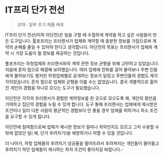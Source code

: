 # IT프리 단가 전선

> 상태 : 일부 초기 제품 배포

IT프리 단가 전선(이하 아단전)은 일을 구할 때 수월하게 계약을 하고 싶은 사람들이 만든 도구입니다. 툴포프리는 프리랜서가 업체와 계약할 때 충분한 정보를 가짐으로써 계약의 손해를 줄일 수 있어야 한다고 생각합니다. 아단전의 목표는 프리랜서가 업체와 계약 시 가장 도움이 될 정보를 제공하는 것입니다.

풀포프리는 하청업체와 프리랜서와의 계약 관련 정보 균형을 위해 고민하고 있었습니다. 처음에 혼자 힘으로 해결해 보려했습니다. 여러 업체에 전화를 걸어 물어보나 주변 인들에게 물어보기도 했지만 하청업체별로 공개하는 정보가 달랐고 주변인들의 경험도 제각각이었습니다. 혼자 힘으로 업체와 균형을 이룰 수는 없었습니다. 결국 개별적으로 흝어진 개인의 경험을 하나로 모으는 도구가 필요했습니다.

아단전은 각각의 프리랜서가 경험한 계약정보를 한 곳으로 모으도록 해, 개인의 몫만큼 기여하고 집단의 경험을 누릴 수 있게 합니다. 도구 통해 프리랜서는 업체에게 제시받은 조건이나 일이 다른 사람의 평균적인 경험보다 안 좋을 경우 업체를 피하거나 최소 조건을 요구할 수 있게 됩니다.

아단전에 참여함으로써 업체가 제시한 정보가 얼마나 최악인지도 모르고 그저 수용할 수 밖에 없었던 일( 예, 단가 후려치기)을 예방하거나 피할 수 있을 것입니다.

더 나아가, 하청 업체들의 후려치기 성공율을 떨어뜨려서 후려쳐지는 개인들이 줄어들고 후려치기 하던 업체들이 제시하는 최저 조건이 좋아지길 바랍니다.-
